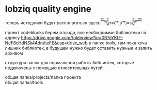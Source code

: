 lobziq quality engine
===
теперь исходники будут располагаться здесь  ̿̿ ̿̿ ̿'̿'\̵͇̿̿\з=( ͡° ͜ʖ ͡°)=ε/̵͇̿̿/’̿’̿ ̿ ̿̿ ̿̿ ̿̿

проект codeblocks берем отсюда, все необходимые библиотеки по адресу https://drive.google.com/folderview?id=0B7eYKtE-NeF8cHdNSk44dnVteFE&usp=drive_web в папке tools, там пока куча лишних библиотек, в будущем нужно будет оставить нужные и залить архивом

структура папок для нормальной работы библиотек, которые подключены с помощью относительных путей:

общая папка/projects/папка проекта <br>
общая папка/tools
